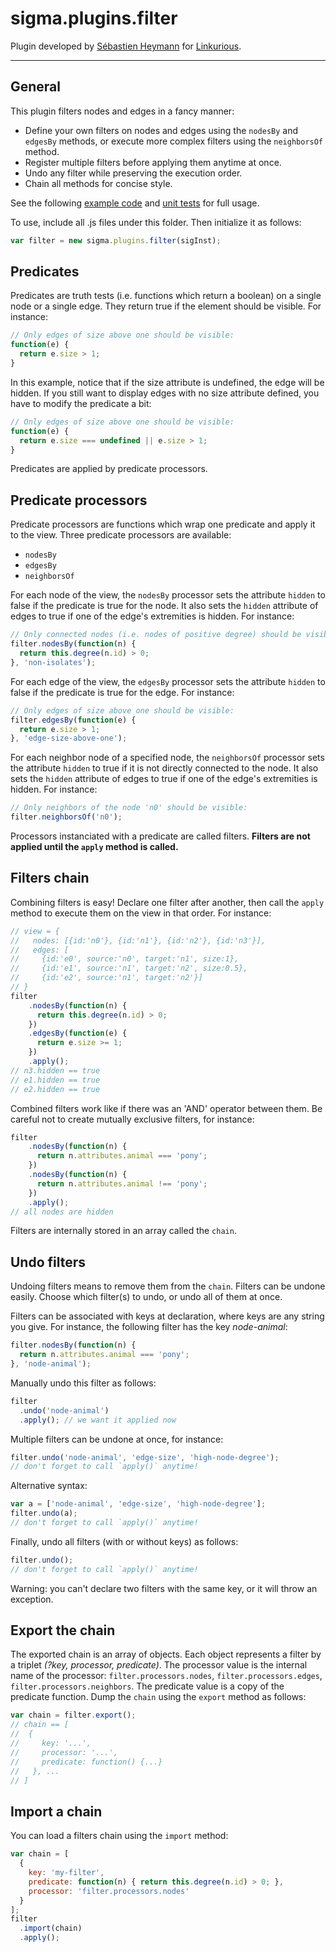 sigma.plugins.filter
==================

Plugin developed by [Sébastien Heymann](sheymann) for [Linkurious](https://github.com/Linkurious).

---
## General
This plugin filters nodes and edges in a fancy manner:
- Define your own filters on nodes and edges using the `nodesBy` and `edgesBy` methods, or execute more complex filters using the `neighborsOf` method.
- Register multiple filters before applying them anytime at once.
- Undo any filter while preserving the execution order. 
- Chain all methods for concise style.

See the following [example code](../../examples/filters.html) and [unit tests](../../test/unit.plugins.filter.js) for full usage.

To use, include all .js files under this folder. Then initialize it as follows:

````javascript
var filter = new sigma.plugins.filter(sigInst);
````

## Predicates
Predicates are truth tests (i.e. functions which return a boolean) on a single node or a single edge. They return true if the element should be visible. For instance:

````javascript
// Only edges of size above one should be visible:
function(e) {
  return e.size > 1;
}
````

In this example, notice that if the size attribute is undefined, the edge will be hidden. If you still want to display edges with no size attribute defined, you have to modify the predicate a bit:

````javascript
// Only edges of size above one should be visible:
function(e) {
  return e.size === undefined || e.size > 1;
}
````

Predicates are applied by predicate processors.

## Predicate processors
Predicate processors are functions which wrap one predicate and apply it to the view. Three predicate processors are available:
- `nodesBy`
- `edgesBy`
- `neighborsOf`

For each node of the view, the `nodesBy` processor sets the attribute `hidden` to false if the predicate is true for the node. It also sets the `hidden` attribute of edges to true if one of the edge's extremities is hidden. For instance:

````javascript
// Only connected nodes (i.e. nodes of positive degree) should be visible:
filter.nodesBy(function(n) {
  return this.degree(n.id) > 0;
}, 'non-isolates');
````

For each edge of the view, the `edgesBy` processor sets the attribute `hidden` to false if the predicate is true for the edge. For instance:

````javascript
// Only edges of size above one should be visible:
filter.edgesBy(function(e) {
  return e.size > 1;
}, 'edge-size-above-one');
````

For each neighbor node of a specified node, the `neighborsOf` processor sets the attribute `hidden` to true if it is not directly connected to the node. It also sets the `hidden` attribute of edges to true if one of the edge's extremities is hidden. For instance:

````javascript
// Only neighbors of the node 'n0' should be visible:
filter.neighborsOf('n0');
````

Processors instanciated with a predicate are called filters. **Filters are not applied until the `apply` method is called.**

## Filters chain
Combining filters is easy! Declare one filter after another, then call the `apply` method to execute them on the view in that order. For instance:

````javascript
// view = {
//   nodes: [{id:'n0'}, {id:'n1'}, {id:'n2'}, {id:'n3'}], 
//   edges: [
//     {id:'e0', source:'n0', target:'n1', size:1},
//     {id:'e1', source:'n1', target:'n2', size:0.5},
//     {id:'e2', source:'n1', target:'n2'}]
// }
filter
    .nodesBy(function(n) {
      return this.degree(n.id) > 0;
    })
    .edgesBy(function(e) {
      return e.size >= 1;
    })
    .apply();
// n3.hidden == true
// e1.hidden == true
// e2.hidden == true
````

Combined filters work like if there was an 'AND' operator between them. Be careful not to create mutually exclusive filters, for instance:

````javascript
filter
    .nodesBy(function(n) {
      return n.attributes.animal === 'pony';
    })
    .nodesBy(function(n) {
      return n.attributes.animal !== 'pony';
    })
    .apply();
// all nodes are hidden
````

Filters are internally stored in an array called the `chain`.

## Undo filters
Undoing filters means to remove them from the `chain`. Filters can be undone easily. Choose which filter(s) to undo, or undo all of them at once.

Filters can be associated with keys at declaration, where keys are any string you give. For instance, the following filter has the key *node-animal*:

````javascript
filter.nodesBy(function(n) {
  return n.attributes.animal === 'pony';
}, 'node-animal');
````

Manually undo this filter as follows:

````javascript
filter
  .undo('node-animal')
  .apply(); // we want it applied now
````

Multiple filters can be undone at once, for instance:

````javascript
filter.undo('node-animal', 'edge-size', 'high-node-degree');
// don't forget to call `apply()` anytime!
````

Alternative syntax:

````javascript
var a = ['node-animal', 'edge-size', 'high-node-degree'];
filter.undo(a);
// don't forget to call `apply()` anytime!
````

Finally, undo all filters (with or without keys) as follows:

````javascript
filter.undo();
// don't forget to call `apply()` anytime!
````

Warning: you can't declare two filters with the same key, or it will throw an exception.

## Export the chain
The exported chain is an array of objects. Each object represents a filter by a triplet *(?key, processor, predicate)*. The processor value is the internal name of the processor: `filter.processors.nodes`, `filter.processors.edges`, `filter.processors.neighbors`. The predicate value is a copy of the predicate function. Dump the `chain` using the `export` method as follows:

````javascript
var chain = filter.export();
// chain == [
//  {
//     key: '...', 
//     processor: '...', 
//     predicate: function() {...}
//   }, ...
// ]
````

## Import a chain
You can load a filters chain using the `import` method:

````javascript
var chain = [
  {
    key: 'my-filter',
    predicate: function(n) { return this.degree(n.id) > 0; },
    processor: 'filter.processors.nodes'
  }
];
filter
  .import(chain)
  .apply();
````
